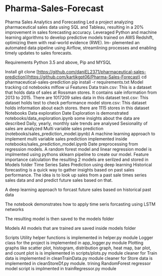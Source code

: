 # Pharma-Sales-Forecast
Pharma Sales Analytics and Forecasting
Led a project analyzing pharmaceutical sales data using SQL and
Tableau, resulting in a 20% improvement in sales forecasting accuracy. Leveraged Python and machine learning
algorithms to develop predictive models trained on AWS Redshift, optimizing them with real-world evidence (RWE). Im-
plemented an automated data pipeline using Airflow, streamlining processes and enabling timely updates to sales forecasts.


Requirements
Python 3.5 and above, Pip and MYSQL

Install
git clone [https://github.com/daniEL2371/pharmaceutical-sales-prediction](https://github.com/kartikgpt06/Pharma-Sales-Forecast)
cd pharmaceutical-sales-prediction
pip install -r requirements.txt
Model tracking
cd notebooks
mlflow ui
Features
Data
train.csv: This is a dataset that holds data of sales at Rossman stores. It contains sale information from 2013 to 2015. There are 1017209 sales data in this dataset
test.csv: This dataset holds test to check performance model
store.csv: This dataset holds information about each stores. there are 1115 stores in this dataset
Notebooks
Data exploration
Date Exploration is demonstrated notebooks/data_exploration.ipynb
some insights about the data are described
Daily, yearly, monthly sale trends are analysed
Sesionality of sales are analyzed
Multi variable sales prediction (notebooks/sales_prediction_model.ipynb)
A machine learning approach to implement multi variable sales prediction implemented inside notebooks/sales_prediction_model.ipynb
Date preprocessing from regression models.
A random forest model and linear regression model is implmented using pythons sklearn pipeline to create our model.
Feature importance calculation
the resulting 2 models are serilzed and stored in Models folder
Time Series Sales Prediction using deep learning
Historical forecasting is a quick way to gather insights based on past sales performance. The idea is to look up sales from a past sale times series sales data and and predict future sales based on that.

A deep learning approach to forcast future sales based on historical past data

The notebook demonstrates how to apply time seris forcasting using LSTM networks

The resulting model is then saved to the models folder

Models
All models that are trained are saved inside models folder

Scripts
Utility helper functions is implemented in helper.py module
Logger class for the project is implemented in app_logger.py module
Plotting graphs like scatter plot, histogram, distribution graph, heat map, bar plot, and count plot is is implemented in scripts/plots.py module
cleaner for Train data is implemented in cleanTrainData.py module
cleaner for Store data is implemented in cleanStoreDf.py module.
trining RandomForest regressor model script is implmented in trainRegressor.py module
